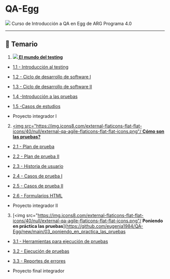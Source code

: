 # QA-Egg


<img src="https://img.icons8.com/external-flaticons-lineal-color-flat-icons/40/null/external-qa-customer-feedback-flaticons-lineal-color-flat-icons-3.png"/> Curso de Introducción a QA en Egg de ARG Programa 4.0

---

## :book: Temario

1. [**<img src="https://img.icons8.com/external-flaticons-flat-flat-icons/40/null/external-qa-agile-flaticons-flat-flat-icons.png"/> El mundo del testing**](https://github.com/eugenia1984/QA-Egg/tree/main/01_el_mundo_del_testing)

- [1.1 - Introducción al testing](https://github.com/eugenia1984/QA-Egg/blob/main/01_el_mundo_del_testing/01_introduccion_al_testing.md)

- [1.2 - Ciclo de desarrollo de software I](https://github.com/eugenia1984/QA-Egg/blob/main/01_el_mundo_del_testing/02_ciclo_de_desarrollo_de_software_1.md)

- [1.3 - Ciclo de desarrollo de software II](https://github.com/eugenia1984/QA-Egg/blob/main/01_el_mundo_del_testing/03_ciclo_de_desarrollo_de_software_2.md)

- [1.4 -Introducción a las pruebas](https://github.com/eugenia1984/QA-Egg/blob/main/01_el_mundo_del_testing/04_introduccion_a_las_pruebas.md)

- [1.5 -Casos de estudios](https://github.com/eugenia1984/QA-Egg/blob/main/01_el_mundo_del_testing/05_casos_de_estudios.md)

- Proyecto integrador I

2. [<img src="https://img.icons8.com/external-flaticons-flat-flat-icons/40/null/external-qa-agile-flaticons-flat-flat-icons.png"/ **Cómo son las pruebas?**](https://github.com/eugenia1984/QA-Egg/tree/main/02_como_son_las_pruebas)

- [2.1 - Plan de prueba](https://github.com/eugenia1984/QA-Egg/blob/main/02_como_son_las_pruebas/01_plan_de_prueba_1.md)

- [2.2 - Plan de prueba II](https://github.com/eugenia1984/QA-Egg/blob/main/02_como_son_las_pruebas/02_plan_de_prueba_2.md)

- [2.3 - Historia de usuario](https://github.com/eugenia1984/QA-Egg/blob/main/02_como_son_las_pruebas/03_historia_de_usuario.md)

- [2.4 - Casos de prueba I](https://github.com/eugenia1984/QA-Egg/blob/main/02_como_son_las_pruebas/04_casos_de_prueba_1.md)

- [2.5 - Casos de prueba II](https://github.com/eugenia1984/QA-Egg/blob/main/02_como_son_las_pruebas/05_casos_de_prueba_2.md)

- [2.6 - Formularios HTML](https://github.com/eugenia1984/QA-Egg/blob/main/02_como_son_las_pruebas/06_formularios_html.md)

- Proyecto integrador II

3. [<img src="https://img.icons8.com/external-flaticons-flat-flat-icons/40/null/external-qa-agile-flaticons-flat-flat-icons.png"/ **Poniendo en práctica las pruebas**](https://github.com/eugenia1984/QA-Egg/new/main/03_poniendo_en_practica_las_pruebas

- [3.1 - Herramientas para ejecución de pruebas](https://github.com/eugenia1984/QA-Egg/blob/main/03_poniendo_en_practica_las_pruebas/01_herramientas_para_ejecucion_de_pruebas.md)

- [3.2 - Ejecución de pruebas](https://github.com/eugenia1984/QA-Egg/blob/main/03_poniendo_en_practica_las_pruebas/02_ejecucion_de_pruebas.md)

- [3.3 - Reportes de errores](https://github.com/eugenia1984/QA-Egg/blob/main/03_poniendo_en_practica_las_pruebas/03_ejecucion_de_errores.md)

- Proyecto final integrador
